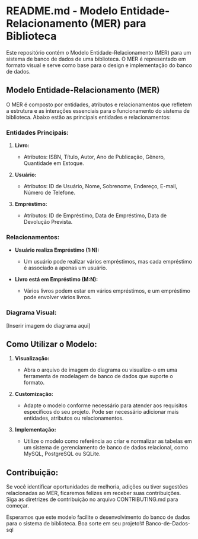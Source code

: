 # README.md - Modelo Entidade-Relacionamento (MER) para Biblioteca

Este repositório contém o Modelo Entidade-Relacionamento (MER) para um sistema de banco de dados de uma biblioteca. O MER é representado em formato visual e serve como base para o design e implementação do banco de dados.

## Modelo Entidade-Relacionamento (MER)

O MER é composto por entidades, atributos e relacionamentos que refletem a estrutura e as interações essenciais para o funcionamento do sistema de biblioteca. Abaixo estão as principais entidades e relacionamentos:

### Entidades Principais:

1. **Livro:**
   - Atributos: ISBN, Título, Autor, Ano de Publicação, Gênero, Quantidade em Estoque.

2. **Usuário:**
   - Atributos: ID de Usuário, Nome, Sobrenome, Endereço, E-mail, Número de Telefone.

3. **Empréstimo:**
   - Atributos: ID de Empréstimo, Data de Empréstimo, Data de Devolução Prevista.

### Relacionamentos:

- **Usuário realiza Empréstimo (1:N):**
  - Um usuário pode realizar vários empréstimos, mas cada empréstimo é associado a apenas um usuário.

- **Livro está em Empréstimo (M:N):**
  - Vários livros podem estar em vários empréstimos, e um empréstimo pode envolver vários livros.

### Diagrama Visual:

[Inserir imagem do diagrama aqui]

## Como Utilizar o Modelo:

1. **Visualização:**
   - Abra o arquivo de imagem do diagrama ou visualize-o em uma ferramenta de modelagem de banco de dados que suporte o formato.

2. **Customização:**
   - Adapte o modelo conforme necessário para atender aos requisitos específicos do seu projeto. Pode ser necessário adicionar mais entidades, atributos ou relacionamentos.

3. **Implementação:**
   - Utilize o modelo como referência ao criar e normalizar as tabelas em um sistema de gerenciamento de banco de dados relacional, como MySQL, PostgreSQL ou SQLite.

## Contribuição:

Se você identificar oportunidades de melhoria, adições ou tiver sugestões relacionadas ao MER, ficaremos felizes em receber suas contribuições. Siga as diretrizes de contribuição no arquivo CONTRIBUTING.md para começar.

Esperamos que este modelo facilite o desenvolvimento do banco de dados para o sistema de biblioteca. Boa sorte em seu projeto!# Banco-de-Dados-sql
